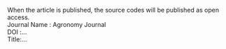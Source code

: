 When the article is published, the source codes will be published as open access. <br>
Journal Name : Agronomy Journal <br>
DOI :... <br>
Title:... <br>
